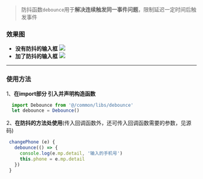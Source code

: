 > 防抖函数`debounce`用于**解决连续触发同一事件问题**，限制延迟一定时间后触发事件

### 效果图
- **没有防抖的输入框**
![](https://luojinan.github.io//post-images/1565834657948.gif)
- **加了防抖的输入框**
![](https://luojinan.github.io//post-images/1565834660305.gif)

---
### 使用方法
1、**在import部分 引入并声明构造函数**
```js
  import Debounce from '@/common/libs/debounce'
  let debounce = Debounce()
```
 2、**在防抖的方法处使用**(传入回调函数外，还可传入回调函数需要的参数，见源码)
 ```js
  changePhone (e) {
    debounce(() => {
      console.log(e.mp.detail, '输入的手机号')
      this.phone = e.mp.detail
    })
  }
 ```
